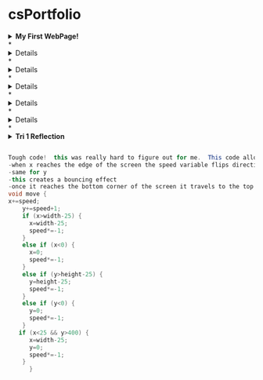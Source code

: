 # csPortfolio

<details><summary><strong> My First WebPage!</strong></summary>
    <p>
       <a href="https://freskep.github.io/testWeb/dogPage/">Link<a>
                </p>
           </details>
* <details><summary><strong> A Little Lightning </strong></summary>
<p>
<a href= "https://freskep.github.io/lightning2/">Link<a>
    </p>
    </details>
* <details><summary><strong> College Presentation</strong></summary>
    <p>
<a href="https://freskep.github.io/daDice/">Link<a>
    </p>
    </details>
* <details><summary><strong> Deez Dice </strong></summary>
        <p>
    <a href="https://freskep.github.io/daDice/">Link<a>
        </p>
        </details>
* <details><summary><strong> Cheeky Chemotaxis</strong></summary>
            <p>
            <a href="https://freskep.github.io/chemotaxis4/pJS/index.html">Link<a>
                </p>
                </details>
* <details><summary><strong> Some Craziness (starfield)</strong></summary>
                <p>
               <a href="https://freskep.github.io/starfield5/index.html">Link<a>
                   </p>
                   </details>
* <details><summary><strong> Tri 1 Reflection</strong></summary>
                    <p>
                        Reflect on all your portfolio projects.   
-lightning: I was very confused as to how the lightning project worked and this is very evident because it’s my worst one.  I didn’t understand how the class functioned.  Plus I sat alone so I didn’t get the chance to work with others.  I struggled with the one. 

-dice: I felt this was the easiest one out of all the projects we did and I’m happy with how it turned out.  I didn’t do anything too interesting because I needed to keep moving, but I made a fully functional table of dice with a counter for each number.  

-chemotaxis:  This is the lab the got me really behind.  I struggled a lot right away because I just didn’t know where to begin problem solving.  Again, I sat alone so I had no one to assist me.  I ended up doing something that isn’t the exact idea you wanted from us, but still sorta counts as chemotaxis in a way.  I got even more behind when a little error halted all progress for a a little over a day.  But finally solving the issue without any help was extremely satisfying.  

-starfield: I got a late start on this one and I’m kinda indifferent with the result.  I really like my jumbo particle bouncing around off the border of the screen and I also like the figure 8 pattern I got going but it’s overall kinda bland to look at.  Still the coolest looking one in my portfolio.  

 
What is one or two things that are a source of pride in your programming development?  
-I’m proud that every piece of code is my own or you helped me with it.  While my code is very complicated or sophisticated, I don’t take it from anyone sitting near me, nor do I take it off the internet.   This makes the end product more satisfying.

Identify them, write about why they are accomplishments, how you did it and what you learned.  Be sure to submit a code snippet along with your writing on the readMe file in your repo.
void draw()
{
 
  background(60);
   for (int r=0; r<1200; r=r+100) {
    for (int c=0; c<500; c=c+100) {
      die=new Die(r, c);
       die.display();
This is in no way complicated code, and it isn’t the toughest bit of code from my projects either but this stands out to me because I was really happy that it worked when I first tried it because it took me a little bit to think of a way to get a bunch of dice on the screen without using an array.  The syntax was what threw me off. 



Identify the most significant hurdle you encountered last trimester.  Write about what it was and how it was resolved.

I was struggling a lot on the projects and felt extremely far behind everyone else in the class.  This was in part because I sat alone in a row and also because I didn’t do much outside of class.  I thought of this class as class where a lot of the work is done in school.  Once I realized I was falling behind I sought to fix this as quick as possible.  I did this by switching seats and doing more outside class.  This helped me a lot and I am significantly more productive in class now.

Describe the incremental and iterative development process of your included code, focusing on two distinct points in that process. Describe the difficulties and/ or opportunities you encountered and how they were resolved or incorporated. In your description clearly indicate whether the development described was collaborative or independent. At least one of these points must refer to independent program development
-A lot of times it goes sorta like this: 
Take a minute and think about what I need to accomplish 
Begin typing my solution 
Realize an error in my idea
Be stumped for a while
Take another step back and I usually come up with part of the solution
Ask someone for help finishing my thoughts.  I typically start out this question like, “hey, I know I have to do blah blah blah… but I’m kinda confused about how I should go about it.”
Complete the problem!
This is especially the case in projects like Starfield/chemotaxis when I spend a day or two working on a single element of my project.
</p>
</details>
                        
```Java

Tough code!  this was really hard to figure out for me.  This code allows a jumboParticle to bounce off the screen.  This is how it works:
-when x reaches the edge of the screen the speed variable flips direction
-same for y
-this creates a bouncing effect
-once it reaches the bottom corner of the screen it travels to the top right corner and repeats infinitely
void move {
x+=speed;
    y+=speed+1;
    if (x>width-25) {
      x=width-25;
      speed*=-1;
    }
    else if (x<0) {
      x=0;
      speed*=-1;
    }
    else if (y>height-25) {
      y=height-25;
      speed*=-1;
    }
    else if (y<0) {
      y=0;
      speed*=-1;
    }
   if (x<25 && y>400) {
      x=width-25;
      y=0;
      speed*=-1;
    }
      }
```
